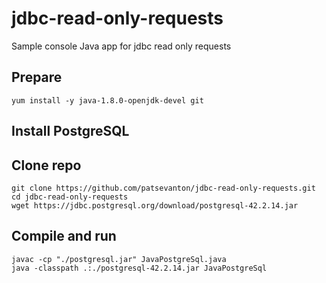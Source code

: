 # jdbc-read-only-requests
Sample console Java app for jdbc read only requests

## Prepare
```
yum install -y java-1.8.0-openjdk-devel git
```
## Install PostgreSQL

## Clone repo
```
git clone https://github.com/patsevanton/jdbc-read-only-requests.git
cd jdbc-read-only-requests
wget https://jdbc.postgresql.org/download/postgresql-42.2.14.jar
```

## Compile and run
```
javac -cp "./postgresql.jar" JavaPostgreSql.java
java -classpath .:./postgresql-42.2.14.jar JavaPostgreSql
```
